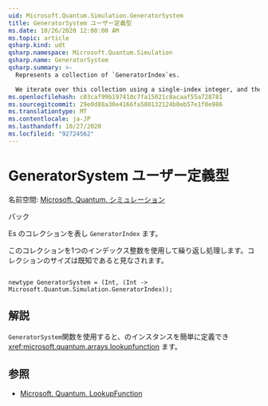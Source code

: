 ```yaml
---
uid: Microsoft.Quantum.Simulation.GeneratorSystem
title: GeneratorSystem ユーザー定義型
ms.date: 10/26/2020 12:00:00 AM
ms.topic: article
qsharp.kind: udt
qsharp.namespace: Microsoft.Quantum.Simulation
qsharp.name: GeneratorSystem
qsharp.summary: >-
  Represents a collection of `GeneratorIndex`es.

  We iterate over this collection using a single-index integer, and the size of the collection is assumed to be known.
ms.openlocfilehash: c03caf99b197410c7fa15021c8acaaf55a728781
ms.sourcegitcommit: 29e0d88a30e4166fa580132124b0eb57e1f0e986
ms.translationtype: MT
ms.contentlocale: ja-JP
ms.lasthandoff: 10/27/2020
ms.locfileid: "92724562"
---
```

# <a name="generatorsystem-user-defined-type"></a>GeneratorSystem ユーザー定義型

名前空間: [Microsoft. Quantum. シミュレーション](xref:Microsoft.Quantum.Simulation)

パック [](https://nuget.org/packages/)


Es のコレクションを表し `GeneratorIndex` ます。

このコレクションを1つのインデックス整数を使用して繰り返し処理します。コレクションのサイズは既知であると見なされます。

```qsharp

newtype GeneratorSystem = (Int, (Int -> Microsoft.Quantum.Simulation.GeneratorIndex));
```



## <a name="remarks"></a>解説

`GeneratorSystem`関数を使用すると、のインスタンスを簡単に定義でき <xref:microsoft.quantum.arrays.lookupfunction> ます。

## <a name="see-also"></a>参照

- [Microsoft. Quantum. LookupFunction](xref:Microsoft.Quantum.Arrays.LookupFunction)